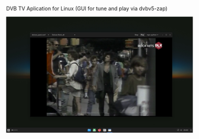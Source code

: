 


DVB TV Aplication for Linux (GUI for tune and play via dvbv5-zap)


<img width="964" alt="diseqc" src="https://github.com/stpf99/tvhd/blob/d26c4500d6d8c3d3e2206dca01e86f82c4575789/tvhd1.png">
